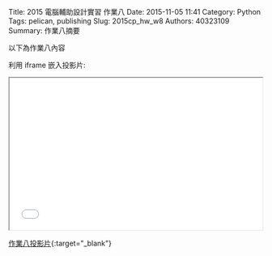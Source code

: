 Title: 2015 電腦輔助設計實習 作業八
Date: 2015-11-05 11:41
Category: Python
Tags: pelican, publishing
Slug: 2015cp_hw_w8
Authors: 40323109
Summary: 作業八摘要

以下為作業八內容

利用 iframe 嵌入投影片:

<iframe src="simplest8.html" width="500" height="300"></iframe>

[作業八投影片](simplest8.html){:target="_blank"}

